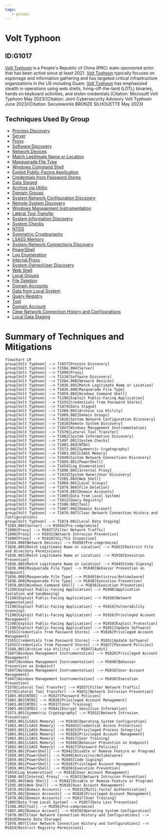 ```yaml
---
tags:
   - groups
---
```

# Volt Typhoon
## ID:G1017
[Volt Typhoon](/mitre/groups/G1017) is a People's Republic of China (PRC) state-sponsored actor that has been active since at least 2021. [Volt Typhoon](/mitre/groups/G1017) typically focuses on espionage and information gathering and has targeted critical infrastructure organizations in the US including Guam. [Volt Typhoon](/mitre/groups/G1017) has emphasized stealth in operations using web shells, living-off-the-land (LOTL) binaries, hands on keyboard activities, and stolen credentials.(Citation: Microsoft Volt Typhoon May 2023)(Citation: Joint Cybersecurity Advisory Volt Typhoon June 2023)(Citation: Secureworks BRONZE SILHOUETTE May 2023)
## Techniques Used By Group
* [Process Discovery](/mitre/techniques/T1057)
* [Server](/mitre/techniques/T1584/004)
* [Proxy](/mitre/techniques/T1090)
* [Software Discovery](/mitre/techniques/T1518)
* [Network Devices](/mitre/techniques/T1584/008)
* [Match Legitimate Name or Location](/mitre/techniques/T1036/005)
* [Masquerade File Type](/mitre/techniques/T1036/008)
* [Windows Command Shell](/mitre/techniques/T1059/003)
* [Exploit Public-Facing Application](/mitre/techniques/T1190)
* [Credentials from Password Stores](/mitre/techniques/T1555)
* [Data Staged](/mitre/techniques/T1074)
* [Archive via Utility](/mitre/techniques/T1560/001)
* [Domain Groups](/mitre/techniques/T1069/002)
* [System Network Configuration Discovery](/mitre/techniques/T1016)
* [Remote System Discovery](/mitre/techniques/T1018)
* [Windows Management Instrumentation](/mitre/techniques/T1047)
* [Lateral Tool Transfer](/mitre/techniques/T1570)
* [System Information Discovery](/mitre/techniques/T1082)
* [System Checks](/mitre/techniques/T1497/001)
* [NTDS](/mitre/techniques/T1003/003)
* [Symmetric Cryptography](/mitre/techniques/T1573/001)
* [LSASS Memory](/mitre/techniques/T1003/001)
* [System Network Connections Discovery](/mitre/techniques/T1049)
* [PowerShell](/mitre/techniques/T1059/001)
* [Log Enumeration](/mitre/techniques/T1654)
* [Internal Proxy](/mitre/techniques/T1090/001)
* [System Owner/User Discovery](/mitre/techniques/T1033)
* [Web Shell](/mitre/techniques/T1505/003)
* [Local Groups](/mitre/techniques/T1069/001)
* [File Deletion](/mitre/techniques/T1070/004)
* [Domain Accounts](/mitre/techniques/T1078/002)
* [Data from Local System](/mitre/techniques/T1005)
* [Query Registry](/mitre/techniques/T1012)
* [Tool](/mitre/techniques/T1588/002)
* [Domain Account](/mitre/techniques/T1087/002)
* [Clear Network Connection History and Configurations](/mitre/techniques/T1070/007)
* [Local Data Staging](/mitre/techniques/T1074/001)

# Summary of Techniques and Mitigations
```mermaid
flowchart LR
group[Volt Typhoon] --> T1057[Process Discovery]
group[Volt Typhoon] --> T1584.004[Server]
group[Volt Typhoon] --> T1090[Proxy]
group[Volt Typhoon] --> T1518[Software Discovery]
group[Volt Typhoon] --> T1584.008[Network Devices]
group[Volt Typhoon] --> T1036.005[Match Legitimate Name or Location]
group[Volt Typhoon] --> T1036.008[Masquerade File Type]
group[Volt Typhoon] --> T1059.003[Windows Command Shell]
group[Volt Typhoon] --> T1190[Exploit Public-Facing Application]
group[Volt Typhoon] --> T1555[Credentials from Password Stores]
group[Volt Typhoon] --> T1074[Data Staged]
group[Volt Typhoon] --> T1560.001[Archive via Utility]
group[Volt Typhoon] --> T1069.002[Domain Groups]
group[Volt Typhoon] --> T1016[System Network Configuration Discovery]
group[Volt Typhoon] --> T1018[Remote System Discovery]
group[Volt Typhoon] --> T1047[Windows Management Instrumentation]
group[Volt Typhoon] --> T1570[Lateral Tool Transfer]
group[Volt Typhoon] --> T1082[System Information Discovery]
group[Volt Typhoon] --> T1497.001[System Checks]
group[Volt Typhoon] --> T1003.003[NTDS]
group[Volt Typhoon] --> T1573.001[Symmetric Cryptography]
group[Volt Typhoon] --> T1003.001[LSASS Memory]
group[Volt Typhoon] --> T1049[System Network Connections Discovery]
group[Volt Typhoon] --> T1059.001[PowerShell]
group[Volt Typhoon] --> T1654[Log Enumeration]
group[Volt Typhoon] --> T1090.001[Internal Proxy]
group[Volt Typhoon] --> T1033[System Owner/User Discovery]
group[Volt Typhoon] --> T1505.003[Web Shell]
group[Volt Typhoon] --> T1069.001[Local Groups]
group[Volt Typhoon] --> T1070.004[File Deletion]
group[Volt Typhoon] --> T1078.002[Domain Accounts]
group[Volt Typhoon] --> T1005[Data from Local System]
group[Volt Typhoon] --> T1012[Query Registry]
group[Volt Typhoon] --> T1588.002[Tool]
group[Volt Typhoon] --> T1087.002[Domain Account]
group[Volt Typhoon] --> T1070.007[Clear Network Connection History and Configurations]
group[Volt Typhoon] --> T1074.001[Local Data Staging]
T1584.004[Server] --> M1056[Pre-compromise]
T1090[Proxy] --> M1037[Filter Network Traffic]
T1090[Proxy] --> M1031[Network Intrusion Prevention]
T1090[Proxy] --> M1020[SSL/TLS Inspection]
T1584.008[Network Devices] --> M1056[Pre-compromise]
T1036.005[Match Legitimate Name or Location] --> M1022[Restrict File and Directory Permissions]
T1036.005[Match Legitimate Name or Location] --> M1038[Execution Prevention]
T1036.005[Match Legitimate Name or Location] --> M1045[Code Signing]
T1036.008[Masquerade File Type] --> M1040[Behavior Prevention on Endpoint]
T1036.008[Masquerade File Type] --> M1049[Antivirus/Antimalware]
T1036.008[Masquerade File Type] --> M1038[Execution Prevention]
T1059.003[Windows Command Shell] --> M1038[Execution Prevention]
T1190[Exploit Public-Facing Application] --> M1048[Application Isolation and Sandboxing]
T1190[Exploit Public-Facing Application] --> M1030[Network Segmentation]
T1190[Exploit Public-Facing Application] --> M1016[Vulnerability Scanning]
T1190[Exploit Public-Facing Application] --> M1026[Privileged Account Management]
T1190[Exploit Public-Facing Application] --> M1050[Exploit Protection]
T1190[Exploit Public-Facing Application] --> M1051[Update Software]
T1555[Credentials from Password Stores] --> M1026[Privileged Account Management]
T1555[Credentials from Password Stores] --> M1051[Update Software]
T1555[Credentials from Password Stores] --> M1027[Password Policies]
T1560.001[Archive via Utility] --> M1047[Audit]
T1047[Windows Management Instrumentation] --> M1026[Privileged Account Management]
T1047[Windows Management Instrumentation] --> M1040[Behavior Prevention on Endpoint]
T1047[Windows Management Instrumentation] --> M1018[User Account Management]
T1047[Windows Management Instrumentation] --> M1038[Execution Prevention]
T1570[Lateral Tool Transfer] --> M1037[Filter Network Traffic]
T1570[Lateral Tool Transfer] --> M1031[Network Intrusion Prevention]
T1003.003[NTDS] --> M1027[Password Policies]
T1003.003[NTDS] --> M1026[Privileged Account Management]
T1003.003[NTDS] --> M1017[User Training]
T1003.003[NTDS] --> M1041[Encrypt Sensitive Information]
T1573.001[Symmetric Cryptography] --> M1031[Network Intrusion Prevention]
T1003.001[LSASS Memory] --> M1028[Operating System Configuration]
T1003.001[LSASS Memory] --> M1043[Credential Access Protection]
T1003.001[LSASS Memory] --> M1025[Privileged Process Integrity]
T1003.001[LSASS Memory] --> M1026[Privileged Account Management]
T1003.001[LSASS Memory] --> M1017[User Training]
T1003.001[LSASS Memory] --> M1040[Behavior Prevention on Endpoint]
T1003.001[LSASS Memory] --> M1027[Password Policies]
T1059.001[PowerShell] --> M1042[Disable or Remove Feature or Program]
T1059.001[PowerShell] --> M1049[Antivirus/Antimalware]
T1059.001[PowerShell] --> M1045[Code Signing]
T1059.001[PowerShell] --> M1026[Privileged Account Management]
T1059.001[PowerShell] --> M1038[Execution Prevention]
T1654[Log Enumeration] --> M1018[User Account Management]
T1090.001[Internal Proxy] --> M1031[Network Intrusion Prevention]
T1505.003[Web Shell] --> M1042[Disable or Remove Feature or Program]
T1505.003[Web Shell] --> M1018[User Account Management]
T1078.002[Domain Accounts] --> M1032[Multi-factor Authentication]
T1078.002[Domain Accounts] --> M1026[Privileged Account Management]
T1078.002[Domain Accounts] --> M1017[User Training]
T1005[Data from Local System] --> M1057[Data Loss Prevention]
T1588.002[Tool] --> M1056[Pre-compromise]
T1087.002[Domain Account] --> M1028[Operating System Configuration]
T1070.007[Clear Network Connection History and Configurations] --> M1029[Remote Data Storage]
T1070.007[Clear Network Connection History and Configurations] --> M1024[Restrict Registry Permissions]
```